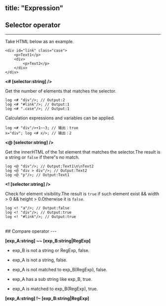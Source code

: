 title: "Expression"
---

## Selector operator
---

Take HTML below as an example.

```
<div id="link" class="case">
    <p>Text1</p>
    <div>
        <p>Text2</p>
    </div>
</div>
```

**<# [selector:string] />** 

Get the number of elements that matches the selector.

`log <# "div"/>; // Output:2`<br>
`log <# "#link"/>; // Output:1`<br>
`log <# ".case"/>; // Output:1`

Calculation expressions and variables can be applied.

`log <# "div"/>+1~~3; // 输出：true`<br>
`x="div"; log <# x/>; // 输出：2`

**<@ [selector:string] />** 

Get the innerHTML of the 1st element that matches the selector.The result is a string or `false` if there"s no match.

`log <@ "div"/>; // Output:Text1\n\nText2`<br>
`log <@ "div > div"/>; // Output:Text2`<br>
`log <@ "p"/>; // Output:Text1`

**<! [selector:string] />** 

Check for element visibility.The result is `true` if such element exist && width > 0 && height > 0.Otherwise it is `false`.

`log <! "a"/>; // Output:false`<br>
`log <! "div"/>; // Output:true`<br>
`log <! "#link"/>; // Output:true`

<br>
## Compare operator
---

**[exp_A:string] ~~ [exp_B:string|RegExp]**

- exp_B is not a string or RegExp, false. 

- exp_A is not a string, false.

- exp_A is not matched to exp_B(RegExp), false.

- exp_A has a sub string like exp_B, true.

- exp_A is matched to exp_B(RegExp), true.

**[exp_A:string] !~ [exp_B:string|RegExp]**

